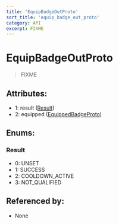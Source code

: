 ```yaml
---
title: 'EquipBadgeOutProto'
sort_title: 'equip_badge_out_proto'
category: API
excerpt: FIXME
---
```


# EquipBadgeOutProto

> FIXME

## Attributes:

- 1: result ([Result](#result))
- 2: equipped ([EquippedBadgeProto](../EquippedBadgeProto/))

## Enums:

### Result
- 0: UNSET
- 1: SUCCESS
- 2: COOLDOWN_ACTIVE
- 3: NOT_QUALIFIED

## Referenced by:

- None
